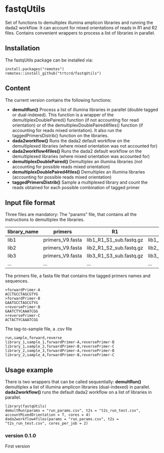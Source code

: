 # fastqUtils

Set of functions to demultiplex illumina amplicon libraries and running the dada2 workflow. It can account for mixed orientations of reads in R1 and R2 files. Contains convenient wrappers to process a list of libraries in parallel.

## Installation

The fastqUtils package can be installed via:
```
install.packages("remotes")
remotes::install_github("trtcrd/fastqUtils")
```


## Content
The current version contains the following functions:

+ **demultRun()**
Process a list of illumina libraries in parallel (double tagged or dual-indexed). This function is a wrapper of the demultiplexDoublePaired() function (if not accounting fior read orientation) or of the demultiplexDoublePaired4files() function (if accounting for reads mixed orientation). It also run the taggedPrimersDistrib() function on the libraries.
+  **dada2workflow()**
Runs the dada2 default workflow on the demultiplexed libraries (where mixed orientation was not accounted for)
+ **dada2workflow4files()**
Runs the dada2 default workflow on the demultiplexed libraries (where mixed orientation was accounted for)
+ **demultiplexDoublePaired()**
Demultiplex an illumina libraries (not accounting for possible reads mixed orientation)
+ **demultiplexDoublePaired4files()**
Demultiplex an illumina libraries (accounting for possible reads mixed orientation)
+ **taggedPrimersDistrib()**
Sample a multiplexed library and count the reads obtained for each possible combination of tagged primer

## Input file format

Three files are mandatory:
The "params" file, that contains all the instructions to demultiplex the libraries.

library_name|primers|R1|R2|
--- | --- | --- | --- |
lib1|primers_V9.fasta|lib1_R1_S1_sub.fastq.gz|lib1_R2_S1_sub.fastq.gz|
lib2|primers_V9.fasta|lib2_R1_S2_sub.fastq.gz|lib2_R2_S2_sub.fastq.gz|
lib3|primers_V9.fasta|lib3_R1_S3_sub.fastq.gz|lib3_R2_S3_sub.fastq.gz|
...|...|...|...|...

The primers file, a fasta file that contains the tagged primers names and sequences.

```
>forwardPrimer-A
ACCTGCCTAGCGTYG
>forwardPrimer-B
GAATGCCTAGCGTYG
>reversePrimer-B
GAATCTYCAAATCGG
>reversePrimer-C
ACTACTYCAAATCGG
```

The tag-to-sample file, a .csv file

```
run,sample,forward,reverse
library_1,sample_1,forwardPrimer-A,reversePrimer-B
library_1,sample_2,forwardPrimer-B,reversePrimer-C
library_2,sample_3,forwardPrimer-A,reversePrimer-B
library_2,sample_4,forwardPrimer-B,reversePrimer-C
```

## Usage example

There is two wrappers that can be called sequentially:
**demultRun()** demultiplex a list of illumina amplicon libraries (dual-indexed) in parallel.
**dada2workflow()** runs the default dada2 workflow on a list of libraries in parallel.

```
library(fastqUtils)
demultRun(params = "run_params.csv", t2s = "t2s_run_test.csv", accountMixedOrientation = T, cores = 4)
dada2workflow4files(params = "run_params.csv", t2s = "t2s_run_test.csv", cores_per_job = 2)
```

### version 0.1.0 ###

First version
